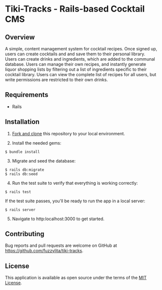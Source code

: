 # Tiki-Tracks - Rails-based Cocktail CMS

## Overview
A simple, content management system for cocktail recipes. Once signed up, users can create cocktails and and save them to their personal library. Users can create drinks and ingredients, which are added to the communal database. Users can manage their own recipes, and instantly generate liquor shopping lists by filtering out a list of ingredients specific to their cocktail library. Users can view the complete list of recipes for all users, but write permissions are restricted to their own drinks. 

## Requirements

- Rails

## Installation
1. [Fork and clone](https://help.github.com/articles/cloning-a-repository/) this repository to your local environment.

2. Install the needed gems:

```
$ bundle install
```

3. Migrate and seed the database:

```
$ rails db:migrate
$ rails db:seed
```

4. Run the test suite to verify that everything is working correctly:

```
$ rails test
```

If the test suite passes, you'll be ready to run the app in a local server:

```
$ rails server
```

5. Navigate to http:localhost:3000 to get started.

## Contributing

Bug reports and pull requests are welcome on GitHub at https://github.com/fuzzylita/tiki-tracks. 

## License

This application is available as open source under the terms of the [MIT License](https://github.com/fuzzylita/tiki-tracks/blob/master/LICENSE).